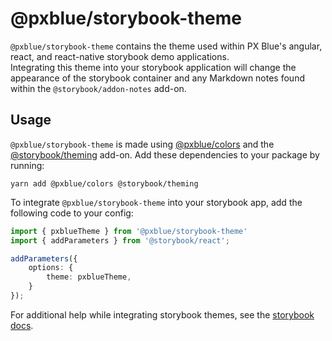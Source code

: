 # @pxblue/storybook-theme
`@pxblue/storybook-theme` contains the theme used within PX Blue's angular, react, and react-native storybook demo applications.   
Integrating this theme into your storybook application will change the appearance of the storybook container and any Markdown notes found within the `@storybook/addon-notes` add-on.  


## Usage
`@pxblue/storybook-theme` is made using [@pxblue/colors](https://www.npmjs.com/package/@pxblue/colors) and the [@storybook/theming](https://www.npmjs.com/package/@storybook/theming) add-on.  Add these dependencies to your package by running:

```
yarn add @pxblue/colors @storybook/theming
```



To integrate `@pxblue/storybook-theme` into your storybook app, add the following code to your config:
```typescript
import { pxblueTheme } from '@pxblue/storybook-theme'
import { addParameters } from '@storybook/react';

addParameters({
    options: {
        theme: pxblueTheme,
    }
});
```


 For additional help while integrating storybook themes, see the [storybook docs](https://storybook.js.org/docs/configurations/theming/).
